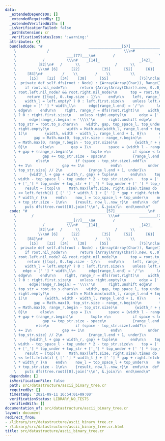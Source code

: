```yaml
---
data:
  _extendedDependsOn: []
  _extendedRequiredBy: []
  _extendedVerifiedWith: []
  _isVerificationFailed: false
  _pathExtension: cr
  _verificationStatusIcon: ':warning:'
  attributes: {}
  bundledCode: "#                     _______________[57]_______________\n#      \
    \              /                                  \\\n#         ________[33]________\
    \                       ___[77]___\n#        /                    \\         \
    \            /          \\\n#    _[14]_                  _[42]_              [62]\
    \          [82]\n#   /      \\                /      \\            /    \\   \
    \          \\\n# [6]      [22]          [35]      [52]      [61]    [67]     \
    \     [84]\n#         /    \\        /    \\         \\                 \\\n#\
    \      [15]    [22]  [34]    [38]      [55]              [75]\nclass AsciiBinaryTree(Node)\n\
    \  private def self.dfs(root : Node) : {Array(Array(Char)), Range(Int32, Int32)}\n\
    \    if root.nil_node?\n      return {Array(Array(Char)).new, 0..0}\n    elsif\
    \ root.left.nil_node? && root.right.nil_node?\n      top = root.to_s.chars\n \
    \     return {[top], 0..top.size - 1}\n    end\n\n    left, range_l = dfs(root.left)\n\
    \    width_l = left.empty? ? 0 : left.first.size\n    unless left.empty?\n   \
    \   edge = [' '] * width_l\n      edge[range_l.end] = '/'\n      left.unshift\
    \ edge\n    end\n\n    right, range_r = dfs(root.right)\n    width_r = right.empty?\
    \ ? 0 : right.first.size\n    unless right.empty?\n      edge = [' '] * width_r\n\
    \      edge[range_r.begin] = '\\\\'\n      right.unshift edge\n    end\n\n   \
    \ top_str = root.to_s.chars\n    width, gap, top_space_l, top_under =\n      if\
    \ right.empty?\n        width = Math.max(width_l, range_l.end + top_str.size +\
    \ 1)\n        {width, width - width_l, range_l.end + 1, 0}\n      elsif left.empty?\n\
    \        gap = Math.max(0, top_str.size - range_r.begin)\n        top_space_l\
    \ = Math.max(0, range_r.begin - top_str.size)\n        {width_r + gap, gap, top_space_l,\
    \ 0}\n      else\n        gap = 1\n        space = (width_l - range_l.end - 1)\
    \ + gap + (range_r.begin)\n        tuple =\n          if space < top_str.size\n\
    \            gap += top_str.size - space\n            {range_l.end + 1, 0}\n \
    \         else\n            if (space - top_str.size).odd?\n              space\
    \ += 1\n              gap += 1\n            end\n            under = (space -\
    \ top_str.size) // 2\n            {range_l.end + 1, under}\n          end\n  \
    \      {width_l + gap + width_r, gap} + tuple\n      end\n\n    top_space_r =\
    \ width - top_space_l - top_under * 2 - top_str.size\n    top = [' '] * top_space_l\
    \ + ['_'] * top_under + top_str + ['_'] * top_under + [' '] * top_space_r\n\n\
    \    result = [top]\n    Math.max(left.size, right.size).times do |i|\n      result\
    \ << left.fetch(i) { [' '] * width_l } + [' '] * gap + right.fetch(i) { [' ']\
    \ * width_r }\n    end\n    now_l = top_space_l + top_under\n    now_r = now_l\
    \ + top_str.size - 1\n\n    {result, now_l..now_r}\n  end\n\n  def self.print(tree)\n\
    \    puts dfs(tree.root)[0].join('\\n', &.join)\n  end\nend\n"
  code: "#                     _______________[57]_______________\n#             \
    \       /                                  \\\n#         ________[33]________\
    \                       ___[77]___\n#        /                    \\         \
    \            /          \\\n#    _[14]_                  _[42]_              [62]\
    \          [82]\n#   /      \\                /      \\            /    \\   \
    \          \\\n# [6]      [22]          [35]      [52]      [61]    [67]     \
    \     [84]\n#         /    \\        /    \\         \\                 \\\n#\
    \      [15]    [22]  [34]    [38]      [55]              [75]\nclass AsciiBinaryTree(Node)\n\
    \  private def self.dfs(root : Node) : {Array(Array(Char)), Range(Int32, Int32)}\n\
    \    if root.nil_node?\n      return {Array(Array(Char)).new, 0..0}\n    elsif\
    \ root.left.nil_node? && root.right.nil_node?\n      top = root.to_s.chars\n \
    \     return {[top], 0..top.size - 1}\n    end\n\n    left, range_l = dfs(root.left)\n\
    \    width_l = left.empty? ? 0 : left.first.size\n    unless left.empty?\n   \
    \   edge = [' '] * width_l\n      edge[range_l.end] = '/'\n      left.unshift\
    \ edge\n    end\n\n    right, range_r = dfs(root.right)\n    width_r = right.empty?\
    \ ? 0 : right.first.size\n    unless right.empty?\n      edge = [' '] * width_r\n\
    \      edge[range_r.begin] = '\\\\'\n      right.unshift edge\n    end\n\n   \
    \ top_str = root.to_s.chars\n    width, gap, top_space_l, top_under =\n      if\
    \ right.empty?\n        width = Math.max(width_l, range_l.end + top_str.size +\
    \ 1)\n        {width, width - width_l, range_l.end + 1, 0}\n      elsif left.empty?\n\
    \        gap = Math.max(0, top_str.size - range_r.begin)\n        top_space_l\
    \ = Math.max(0, range_r.begin - top_str.size)\n        {width_r + gap, gap, top_space_l,\
    \ 0}\n      else\n        gap = 1\n        space = (width_l - range_l.end - 1)\
    \ + gap + (range_r.begin)\n        tuple =\n          if space < top_str.size\n\
    \            gap += top_str.size - space\n            {range_l.end + 1, 0}\n \
    \         else\n            if (space - top_str.size).odd?\n              space\
    \ += 1\n              gap += 1\n            end\n            under = (space -\
    \ top_str.size) // 2\n            {range_l.end + 1, under}\n          end\n  \
    \      {width_l + gap + width_r, gap} + tuple\n      end\n\n    top_space_r =\
    \ width - top_space_l - top_under * 2 - top_str.size\n    top = [' '] * top_space_l\
    \ + ['_'] * top_under + top_str + ['_'] * top_under + [' '] * top_space_r\n\n\
    \    result = [top]\n    Math.max(left.size, right.size).times do |i|\n      result\
    \ << left.fetch(i) { [' '] * width_l } + [' '] * gap + right.fetch(i) { [' ']\
    \ * width_r }\n    end\n    now_l = top_space_l + top_under\n    now_r = now_l\
    \ + top_str.size - 1\n\n    {result, now_l..now_r}\n  end\n\n  def self.print(tree)\n\
    \    puts dfs(tree.root)[0].join('\\n', &.join)\n  end\nend\n"
  dependsOn: []
  isVerificationFile: false
  path: src/datastructure/ascii_binary_tree.cr
  requiredBy: []
  timestamp: '2021-09-11 16:54:01+09:00'
  verificationStatus: LIBRARY_NO_TESTS
  verifiedWith: []
documentation_of: src/datastructure/ascii_binary_tree.cr
layout: document
redirect_from:
- /library/src/datastructure/ascii_binary_tree.cr
- /library/src/datastructure/ascii_binary_tree.cr.html
title: src/datastructure/ascii_binary_tree.cr
---
```

